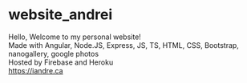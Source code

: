 # website_andrei
Hello, Welcome to my personal website!  
Made with Angular, Node.JS, Express, JS, TS, HTML, CSS, Bootstrap, nanogallery, google photos  
Hosted by Firebase and Heroku  
https://iandre.ca
